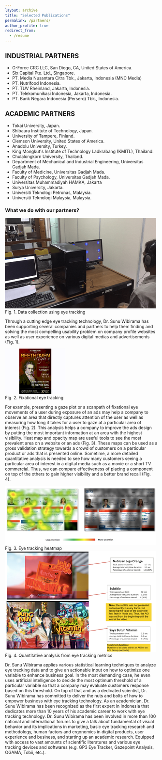 ```yaml
---
layout: archive
title: "Selected Publications"
permalink: /partners/
author_profile: true
redirect_from:
  - /resume
---
```

## INDUSTRIAL PARTNERS

* G-Force CRC LLC, San Diego, CA, United States of America.
* Six Capital Pte. Ltd., Singapore.
* PT. Media Nusantara Citra Tbk., Jakarta, Indonesia (MNC Media)
* PT. Nutrifood Indonesia.
* PT. TUV Rheinland, Jakarta, Indonesia.
* PT. Telekomunikasi Indonesia, Jakarta, Indonesia.
* PT. Bank Negara Indonesia (Persero) Tbk., Indonesia.

## ACADEMIC PARTNERS

* Tokai University, Japan.
* Shibaura Institute of Technology, Japan.
* University of Tampere, Finland.
* Clemson University, United States of America.
* Anadolu University, Turkey.
* King Mongkut's Institute of Technology Ladkrabang (KMITL), Thailand.
* Chulalongkorn University, Thailand.
* Department of Mechanical and Industrial Engineering, Universitas Gadjah Mada.
* Faculty of Medicine, Universitas Gadjah Mada.
* Faculty of Psychology, Universitas Gadjah Mada.
* Universitas Muhammadiyah HAMKA, Jakarta
* Surya University, Jakarta.
* Universiti Teknologi Petronas, Malaysia.
* Universiti Teknologi Malaysia, Malaysia.

### What we do with our partners?  

<img src="/images/data_collecting.png" width="500">
<figcaption>Fig. 1. Data collection using eye tracking</figcaption>

Through a cutting edge eye tracking technology, Dr. Sunu Wibirama has been supporting several companies and partners to help them finding and solving the most compelling usability problem on company profile websites as well as user experience on various digital medias and advertisements (Fig. 1). 

<img src="/images/fixational_eye_movement.gif" width="200">
<figcaption>Fig. 2. Fixational eye tracking</figcaption>

For example, presenting a gaze plot or a scanpath of fixational eye movements of a user during exposure of an ads may help a company to observe an area that directly captures attention of the user as well as measuring how long it takes for a user to gaze at a particular area of interest (Fig. 2). This analysis helps a company to improve the ads design by putting the most important information at an area with the highest visibility. Heat map and opacity map are useful tools to see the most prevalent area on a website or an ads (Fig. 3). These maps can be used as a gross validation strategy towards a crowd of customers on a particular product or ads that is presented online. Sometime, a more detailed quantitative analysis is needed to see how many customers seeing a particular area of interest in a digital media such as a movie or a short TV commercial. Thus, we can compare effectiveness of placing a component on top of the others to gain higher visibility and a better brand recall (Fig. 4).

<img src="/images/heatmap.png" width="500">
<figcaption>Fig. 3. Eye tracking heatmap</figcaption>

<img src="/images/quantitative_results.png" width="500">
<figcaption>Fig. 4. Quantitative analysis from eye tracking metrics</figcaption>

Dr. Sunu Wibirama applies various statistical learning techniques to analyze eye tracking data and to give an actionable input on how to optimize one variable to enhance business goal. In the most demanding case, he even uses artificial intelligence to decide the most optimum threshold of a particular variable so that a company may evaluate customers response based on this threshold. On top of that and as a dedicated scientist, Dr. Sunu Wibirama has committed to deliver the nuts and bolts of how to empower business with eye tracking technology. As an academician, Dr. Sunu Wibirama has been recognized as the first expert in Indonesia that dedicates more than 10 years of his academic career to work with eye tracking technology. Dr. Sunu Wibirama has been involved in more than 100 national and international forums to give a talk about fundamental of visual behavior and its implications in marketing, basic eye tracking research and methodology, human factors and ergonomics in digital products, user experience and business, and starting up an academic research. Equipped with access to vast amounts of scientific literatures and various eye tracking devices and softwares (e.g. GP3 Eye Tracker, Gazepoint Analysis, OGAMA, Tobii, etc.).




